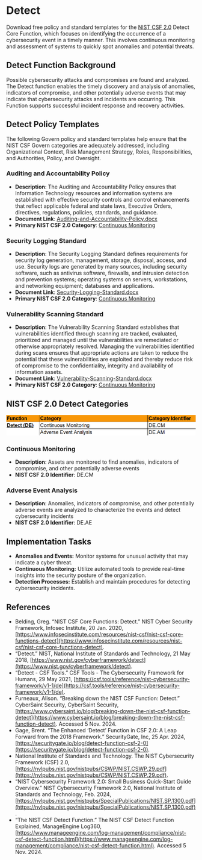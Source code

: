 # Detect

Download free policy and standard templates for the [NIST CSF 2.0](/pages/framework/framework.md) Detect Core Function, which focuses on identifying the occurrence of a cybersecurity event in a timely manner. This involves continuous monitoring and assessment of systems to quickly spot anomalies and potential threats.

## Detect Function Background

Possible cybersecurity attacks and compromises are found and analyzed. The Detect function enables the timely discovery and analysis of anomalies, indicators of compromise, and other potentially adverse events that may indicate that cybersecurity attacks and incidents are occurring. This Function supports successful incident response and recovery activities.

## Detect Policy Templates

The following Govern policy and standard templates help ensure that the NIST CSF Govern categories are adequately addressed, including Organizational Context, Risk Management Strategy, Roles, Responsibilities, and Authorities, Policy, and Oversight.

### Auditing and Accountability Policy

* **Description**: The Auditing and Accountability Policy ensures that Information Technology resources and information systems are established with effective security controls and control enhancements that reflect applicable federal and state laws, Executive Orders, directives, regulations, policies, standards, and guidance.
* **Document Link**: [Auditing-and-Accountability-Policy.docx](https://github.com/EvolvingSysadmin/Practicum/raw/refs/heads/main/templates/detect/Auditing-and-Accountability-Policy.docx)
* **Primary NIST CSF 2.0 Category**: [Continuous Monitoring](#continuous-monitoring)

### Security Logging Standard

* **Description**: The Security Logging Standard defines requirements for security log generation, management, storage, disposal, access, and use. Security logs are generated by many sources, including security software, such as antivirus software, firewalls, and intrusion detection and prevention systems; operating systems on servers, workstations, and networking equipment; databases and applications.
* **Document Link**: [Security-Logging-Standard.docx](https://github.com/EvolvingSysadmin/Practicum/raw/refs/heads/main/templates/detect/Security-Logging-Standard.docx)
* **Primary NIST CSF 2.0 Category**: [Continuous Monitoring](#continuous-monitoring)

### Vulnerability Scanning Standard

* **Description**: The Vulnerability Scanning Standard establishes that vulnerabilities identified through scanning are tracked, evaluated, prioritized and managed until the vulnerabilities are remediated or otherwise appropriately resolved. Managing the vulnerabilities identified during scans ensures that appropriate actions are taken to reduce the potential that these vulnerabilities are exploited and thereby reduce risk of compromise to the confidentiality, integrity and availability of information assets.
* **Document Link**: [Vulnerability-Scanning-Standard.docx](https://github.com/EvolvingSysadmin/Practicum/raw/refs/heads/main/templates/detect/Vulnerability-Scanning-Standard.docx)
* **Primary NIST CSF 2.0 Category**: [Continuous Monitoring](#continuous-monitoring)

## NIST CSF 2.0 Detect Categories

![NIST CSF 2.0 Detect Categories](/img/detect-categories.png)

### Continuous Monitoring

* **Description**: Assets are monitored to find anomalies, indicators of compromise, and other potentially adverse events
* **NIST CSF 2.0 Identifier**: DE.CM

### Adverse Event Analysis

* **Description**: Anomalies, indicators of compromise, and other potentially adverse events are analyzed to characterize the events and detect cybersecurity incidents
* **NIST CSF 2.0 Identifier**: DE.AE

## Implementation Tasks

* **Anomalies and Events:** Monitor systems for unusual activity that may indicate a cyber threat.
* **Continuous Monitoring:** Utilize automated tools to provide real-time insights into the security posture of the organization.
* **Detection Processes:** Establish and maintain procedures for detecting cybersecurity incidents.

## References

* Belding, Greg. “NIST CSF Core Functions: Detect.” NIST Cyber Security Framework, Infosec Institute, 20 Jan. 2020, [https://www.infosecinstitute.com/resources/nist-csf/nist-csf-core-functions-detect](https://www.infosecinstitute.com/resources/nist-csf/nist-csf-core-functions-detect).
* “Detect.” NIST, National Institute of Standards and Technology, 21 May 2018, [https://www.nist.gov/cyberframework/detect](https://www.nist.gov/cyberframework/detect).
* “Detect - CSF Tools.” CSF Tools - The Cybersecurity Framework for Humans, 29 May 2021, [https://csf.tools/reference/nist-cybersecurity-framework/v1-1/de](https://csf.tools/reference/nist-cybersecurity-framework/v1-1/de).
* Furneaux, Alison. “Breaking down the NIST CSF Function: Detect.” CyberSaint Security, CyberSaint Security, [https://www.cybersaint.io/blog/breaking-down-the-nist-csf-function-detect](https://www.cybersaint.io/blog/breaking-down-the-nist-csf-function-detect). Accessed 5 Nov. 2024.
* Gage, Brent. “The Enhanced ‘Detect’ Function in CSF 2.0: A Leap Forward from the 2018 Framework.” SecurityGate, Inc, 25 Apr. 2024, [https://securitygate.io/blog/detect-function-csf-2-0](https://securitygate.io/blog/detect-function-csf-2-0).
* National Institute of Standards and Technology. The NIST Cybersecurity Framework (CSF) 2.0, [https://nvlpubs.nist.gov/nistpubs/CSWP/NIST.CSWP.29.pdf](https://nvlpubs.nist.gov/nistpubs/CSWP/NIST.CSWP.29.pdf).
* “NIST Cybersecurity Framework 2.0: Small Business Quick-Start Guide Overview.” NIST Cybersecurity Framework 2.0, National Institute of Standards and Technology, Feb. 2024, [https://nvlpubs.nist.gov/nistpubs/SpecialPublications/NIST.SP.1300.pdf](https://nvlpubs.nist.gov/nistpubs/SpecialPublications/NIST.SP.1300.pdf).
* “The NIST CSF Detect Function.” The NIST CSF Detect Function Explained, ManageEngine Log360, [https://www.manageengine.com/log-management/compliance/nist-csf-detect-function.html](https://www.manageengine.com/log-management/compliance/nist-csf-detect-function.html). Accessed 5 Nov. 2024.
